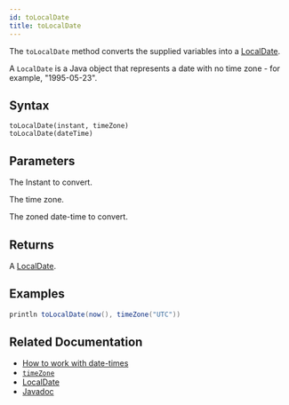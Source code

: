 ```yaml
---
id: toLocalDate
title: toLocalDate
---
```


The `toLocalDate` method converts the supplied variables into a [LocalDate](https://docs.oracle.com/javase/8/docs/api/java/time/LocalDate.html).

A `LocalDate` is a Java object that represents a date with no time zone - for example, "1995-05-23".

## Syntax

```
toLocalDate(instant, timeZone)
toLocalDate(dateTime)
```

## Parameters

<ParamTable>
<Param name="instant" type="Instant">

The Instant to convert.

</Param>
<Param name="timeZone" type="ZoneId">

The time zone.

</Param>
<Param name="dateTime" type="ZonedDateTime">

The zoned date-time to convert.

</Param>
</ParamTable>

## Returns

A [LocalDate](https://docs.oracle.com/javase/8/docs/api/java/time/LocalDate.html).

## Examples

```groovy order=null
println toLocalDate(now(), timeZone("UTC"))
```

## Related Documentation

- [How to work with date-times](../../../how-to-guides/work-with-date-time.md)
- [`timeZone`](./timeZone.md)
- [LocalDate](https://docs.oracle.com/javase/8/docs/api/java/time/LocalDate.html)
- [Javadoc](<https://deephaven.io/core/javadoc/io/deephaven/time/DateTimeUtils.html#toLocalDate(java.time.Instant,java.time.ZoneId)>)
